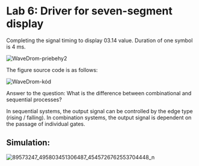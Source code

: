 # Lab 6: Driver for seven-segment display

Completing the signal timing to display 03.14 value. Duration of one symbol is 4 ms.

![WaveDrom-priebehy2](https://user-images.githubusercontent.com/58397657/76339317-30e6ce80-62fa-11ea-9f9a-806f0b222024.png)

The figure source code is as follows:

![WaveDrom-kód](https://user-images.githubusercontent.com/58397657/76339087-ec5b3300-62f9-11ea-9014-9c20b10ccd04.png)

Answer to the question: What is the difference between combinational and sequential processes?

In sequential systems, the output signal can be controlled by the edge type (rising / falling). In combination systems, the output signal is dependent on the passage of individual gates.

## Simulation:
![89573247_495803451306487_4545726762553704448_n](https://user-images.githubusercontent.com/58397657/76570217-29b7f000-64b5-11ea-8a81-5b537741cf87.png)
